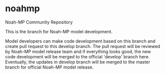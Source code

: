 # noahmp
Noah-MP Community Repository

This is the branch for Noah-MP model development. 

Model developers can make code development based on this branch and create pull request to this develop branch. The pull request will be reviewed by Noah-MP model release team and if everything looks good, the new code development will be merged to the official 'develop' branch here. Eventually, the updates in develop branch will be merged to the master branch for official Noah-MP model release. 

